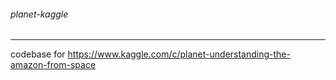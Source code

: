 ###### planet-kaggle
___
 
codebase for https://www.kaggle.com/c/planet-understanding-the-amazon-from-space